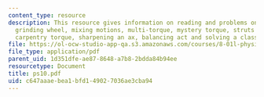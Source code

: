 ```yaml
---
content_type: resource
description: This resource gives information on reading and problems on up & down
  grinding wheel, mixing motions, multi-torque, mystery torque, struts & cables, tally-ho,
  carpentry torque, sharpening an ax, balancing act and solving a class demo.
file: https://ol-ocw-studio-app-qa.s3.amazonaws.com/courses/8-01l-physics-i-classical-mechanics-fall-2005/c647aaaebea1bfd149027036ae3cba94_ps10.pdf
file_type: application/pdf
parent_uid: 1d351dfe-ae87-8648-a7b8-2bdda84b94ee
resourcetype: Document
title: ps10.pdf
uid: c647aaae-bea1-bfd1-4902-7036ae3cba94
---
```

